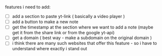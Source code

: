 features i need to add:
- [ ] add a section to paste yt-link ( basically a video player )
- [ ] add a button to make a new note
- [ ] get the timestamp at the section where we want to add a note (maybe get it from the share link or from the google yt-api)
- [ ] get a domain ( best way - make a subdomain on the original domain )
- [ ] i think there are many such websites that offer this feature - so i have to understand where exactly i stand out
